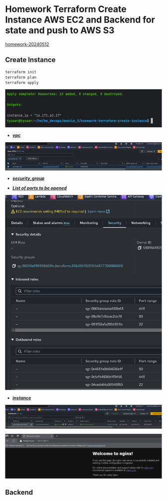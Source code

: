 # Homework Terraform Create Instance AWS EC2 and Backend for state and push to AWS S3 
[homework-20240512](https://gitlab.com/dan-it/groups/devops2/homework/-/blob/main/homework-20240512.md?ref_type=heads)

## Create Instance

```bash
terraform init
terraform plan
terraform apply
```

![tr (1).jpg](screenshots%2Ftr%20%281%29.jpg)

- [***vpc***](https://github.com/yourhostel/hw_devops/blob/main/module_3/homework-terraform-create-instance/modules/vpc)

![tr (2).jpg](screenshots%2Ftr%20%282%29.jpg)

- [***security_group***](https://github.com/yourhostel/hw_devops/blob/main/module_3/homework-terraform-create-instance/modules/security_group/main.tf)

- [***List of ports to be opened***](https://github.com/yourhostel/hw_devops/blob/main/module_3/homework-terraform-create-instance/variables.tf)

![tr (3).jpg](screenshots%2Ftr%20%283%29.jpg)

- [***instance***](https://github.com/yourhostel/hw_devops/blob/main/module_3/homework-terraform-create-instance/modules/ec2/main.tf)

![tr (4).jpg](screenshots%2Ftr%20%284%29.jpg)

![tr (5).jpg](screenshots%2Ftr%20%285%29.jpg)

## Backend